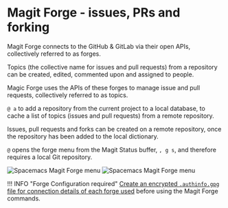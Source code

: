 # Magit Forge - issues, PRs and forking

Magit Forge connects to the GitHub & GitLab via their open APIs, collectively referred to as forges.

Topics (the collective name for issues and pull requests) from a repository can be created, edited, commented upon and assigned to people.

Magic Forge uses the APIs of these forges to manage issue and pull requests, collectively referred to as topics.

`@ a` to add a repository from the current project to a local database, to cache a list of topics (issues and pull requests) from a remote repository.

Issues, pull requests and forks can be created on a remote repository, once the repository has been added to the local dictionary.

`@` opens the forge menu from the Magit Status buffer, `, g s`, and therefore requires a local Git repository.

![Spacemacs Magit Forge menu](https://github.com/practicalli/graphic-design/blob/live/editors/spacemacs/screenshots/menus/spacemacs-menu-magit-forge-light.png?raw=true#only-light)
![Spacemacs Magit Forge menu](https://github.com/practicalli/graphic-design/blob/live/editors/spacemacs/screenshots/menus/spacemacs-menu-magit-forge-dark.png?raw=true#only-dark)

!!! INFO "Forge Configuration required"
    [Create an encrypted `.authinfo.gpg` file for connection details of each forge used](/source-control/forge-configuration.md) before using the Magit Forge commands.

